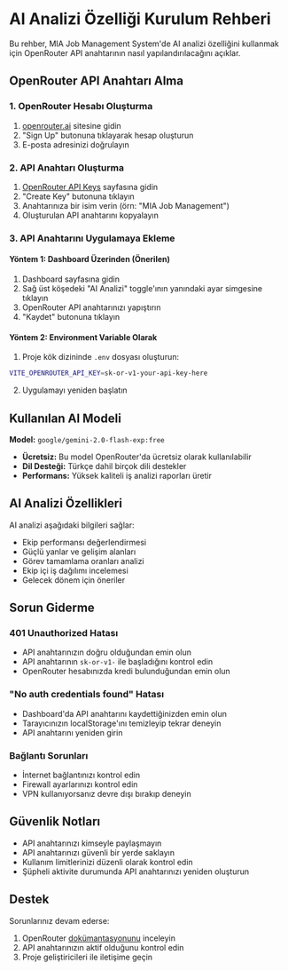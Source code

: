 # AI Analizi Özelliği Kurulum Rehberi

Bu rehber, MIA Job Management System'de AI analizi özelliğini kullanmak için OpenRouter API anahtarının nasıl yapılandırılacağını açıklar.

## OpenRouter API Anahtarı Alma

### 1. OpenRouter Hesabı Oluşturma
1. [openrouter.ai](https://openrouter.ai) sitesine gidin
2. "Sign Up" butonuna tıklayarak hesap oluşturun
3. E-posta adresinizi doğrulayın

### 2. API Anahtarı Oluşturma
1. [OpenRouter API Keys](https://openrouter.ai/keys) sayfasına gidin
2. "Create Key" butonuna tıklayın
3. Anahtarınıza bir isim verin (örn: "MIA Job Management")
4. Oluşturulan API anahtarını kopyalayın

### 3. API Anahtarını Uygulamaya Ekleme

#### Yöntem 1: Dashboard Üzerinden (Önerilen)
1. Dashboard sayfasına gidin
2. Sağ üst köşedeki "AI Analizi" toggle'ının yanındaki ayar simgesine tıklayın
3. OpenRouter API anahtarınızı yapıştırın
4. "Kaydet" butonuna tıklayın

#### Yöntem 2: Environment Variable Olarak
1. Proje kök dizininde `.env` dosyası oluşturun:
```bash
VITE_OPENROUTER_API_KEY=sk-or-v1-your-api-key-here
```
2. Uygulamayı yeniden başlatın

## Kullanılan AI Modeli

**Model:** `google/gemini-2.0-flash-exp:free`
- **Ücretsiz:** Bu model OpenRouter'da ücretsiz olarak kullanılabilir
- **Dil Desteği:** Türkçe dahil birçok dili destekler
- **Performans:** Yüksek kaliteli iş analizi raporları üretir

## AI Analizi Özellikleri

AI analizi aşağıdaki bilgileri sağlar:
- Ekip performansı değerlendirmesi
- Güçlü yanlar ve gelişim alanları
- Görev tamamlama oranları analizi
- Ekip içi iş dağılımı incelemesi
- Gelecek dönem için öneriler

## Sorun Giderme

### 401 Unauthorized Hatası
- API anahtarınızın doğru olduğundan emin olun
- API anahtarının `sk-or-v1-` ile başladığını kontrol edin
- OpenRouter hesabınızda kredi bulunduğundan emin olun

### "No auth credentials found" Hatası
- Dashboard'da API anahtarını kaydettiğinizden emin olun
- Tarayıcınızın localStorage'ını temizleyip tekrar deneyin
- API anahtarını yeniden girin

### Bağlantı Sorunları
- İnternet bağlantınızı kontrol edin
- Firewall ayarlarınızı kontrol edin
- VPN kullanıyorsanız devre dışı bırakıp deneyin

## Güvenlik Notları

- API anahtarınızı kimseyle paylaşmayın
- API anahtarınızı güvenli bir yerde saklayın
- Kullanım limitlerinizi düzenli olarak kontrol edin
- Şüpheli aktivite durumunda API anahtarınızı yeniden oluşturun

## Destek

Sorunlarınız devam ederse:
1. OpenRouter [dokümantasyonunu](https://openrouter.ai/docs) inceleyin
2. API anahtarınızın aktif olduğunu kontrol edin
3. Proje geliştiricileri ile iletişime geçin 